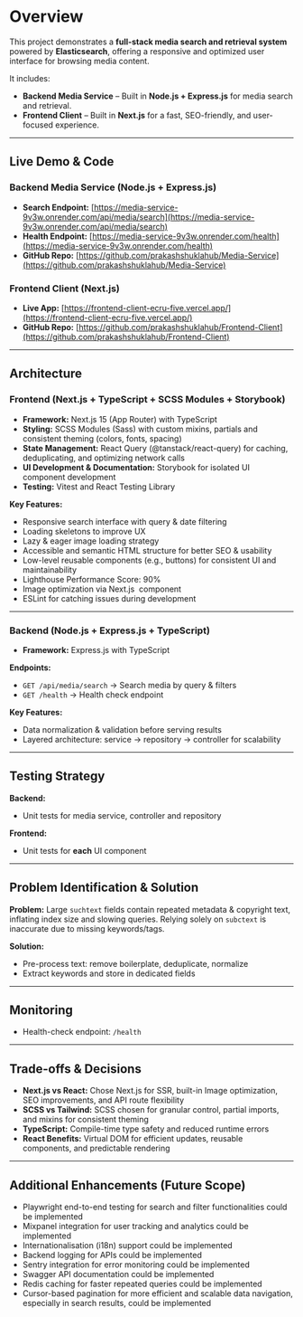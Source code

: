 # Overview

This project demonstrates a **full-stack media search and retrieval system** powered by **Elasticsearch**, offering a responsive and optimized user interface for browsing media content.

It includes:

- **Backend Media Service** – Built in **Node.js + Express.js** for media search and retrieval.
- **Frontend Client** – Built in **Next.js** for a fast, SEO-friendly, and user-focused experience.

---

## Live Demo & Code

### Backend Media Service (Node.js + Express.js)

- **Search Endpoint:** [https://media-service-9v3w.onrender.com/api/media/search](https://media-service-9v3w.onrender.com/api/media/search)
- **Health Endpoint:** [https://media-service-9v3w.onrender.com/health](https://media-service-9v3w.onrender.com/health)
- **GitHub Repo:** [https://github.com/prakashshuklahub/Media-Service](https://github.com/prakashshuklahub/Media-Service)

### Frontend Client (Next.js)

- **Live App:** [https://frontend-client-ecru-five.vercel.app/](https://frontend-client-ecru-five.vercel.app/)
- **GitHub Repo:** [https://github.com/prakashshuklahub/Frontend-Client](https://github.com/prakashshuklahub/Frontend-Client)

---

## Architecture

### Frontend (Next.js + TypeScript + SCSS Modules + Storybook)

- **Framework:** Next.js 15 (App Router) with TypeScript
- **Styling:** SCSS Modules (Sass) with custom mixins, partials and consistent theming (colors, fonts, spacing)
- **State Management:** React Query (@tanstack/react-query) for caching, deduplicating, and optimizing network calls
- **UI Development & Documentation:** Storybook for isolated UI component development
- **Testing:** Vitest and React Testing Library

**Key Features:**

- Responsive search interface with query & date filtering
- Loading skeletons to improve UX
- Lazy & eager image loading strategy
- Accessible and semantic HTML structure for better SEO & usability
- Low-level reusable components (e.g., buttons) for consistent UI and maintainability
- Lighthouse Performance Score: 90%
- Image optimization via Next.js <Image> component
- ESLint for catching issues during development

---

### Backend (Node.js + Express.js + TypeScript)

- **Framework:** Express.js with TypeScript

**Endpoints:**

- `GET /api/media/search` → Search media by query & filters
- `GET /health` → Health check endpoint

**Key Features:**

- Data normalization & validation before serving results
- Layered architecture: service → repository → controller for scalability

---

## Testing Strategy

**Backend:**

- Unit tests for media service, controller and repository

**Frontend:**

- Unit tests for **each** UI component

---

## Problem Identification & Solution

**Problem:**
Large `suchtext` fields contain repeated metadata & copyright text, inflating index size and slowing queries.
Relying solely on `subctext` is inaccurate due to missing keywords/tags.

**Solution:**

- Pre-process text: remove boilerplate, deduplicate, normalize
- Extract keywords and store in dedicated fields

---

## Monitoring

- Health-check endpoint: `/health`

---

## Trade-offs & Decisions

- **Next.js vs React:** Chose Next.js for SSR, built-in Image optimization, SEO improvements, and API route flexibility
- **SCSS vs Tailwind:** SCSS chosen for granular control, partial imports, and mixins for consistent theming
- **TypeScript:** Compile-time type safety and reduced runtime errors
- **React Benefits:** Virtual DOM for efficient updates, reusable components, and predictable rendering

---

## Additional Enhancements (Future Scope)

- Playwright end-to-end testing for search and filter functionalities could be implemented  
- Mixpanel integration for user tracking and analytics could be implemented  
- Internationalisation (i18n) support could be implemented  
- Backend logging for APIs could be implemented  
- Sentry integration for error monitoring could be implemented  
- Swagger API documentation could be implemented  
- Redis caching for faster repeated queries could be implemented  
- Cursor-based pagination for more efficient and scalable data navigation, especially in search results, could be implemented  

